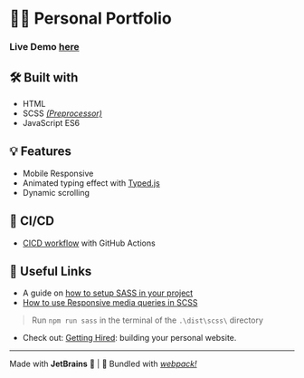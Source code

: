 # 👨‍💻 Personal Portfolio

### Live Demo [here](https://puybr.github.io/chloeurisohn/)

## 🛠️ Built with
* HTML
* SCSS _[(Preprocessor)](https://sass-lang.com/)_
* JavaScript ES6

## 💡 Features
* Mobile Responsive
* Animated typing effect with [Typed.js](https://www.javascripting.com/view/typed-js)
* Dynamic scrolling

## 🚀 CI/CD
* [CICD workflow](/.github/workflows/cicd.yml) with GitHub Actions

## 🤔 Useful Links
* A guide on [how to setup SASS in your project](https://dev.to/chrissiemhrk/how-to-setup-sass-in-your-project-2bo1)
* [How to use Responsive media queries in SCSS](https://learnopidia.com/responsive-media-queries-scss/)

> Run `npm run sass` in the terminal of the `.\dist\scss\` directory

* Check out: [Getting Hired](https://www.theodinproject.com/paths/full-stack-javascript/courses/getting-hired/lessons/building-your-personal-website): building your personal website.

- - -

Made with **JetBrains** 🖤 | 🧣 Bundled with _[webpack!](https://webpack.js.org/)_
